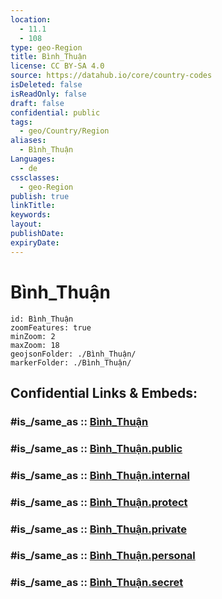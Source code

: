 ```yaml
---
location:
  - 11.1
  - 108
type: geo-Region
title: Bình_Thuận
license: CC BY-SA 4.0
source: https://datahub.io/core/country-codes
isDeleted: false
isReadOnly: false
draft: false
confidential: public
tags:
  - geo/Country/Region
aliases:
  - Bình_Thuận
Languages:
  - de
cssclasses:
  - geo-Region
publish: true
linkTitle:
keywords:
layout:
publishDate:
expiryDate:
---
```


# Bình_Thuận

```leaflet
id: Bình_Thuận
zoomFeatures: true 
minZoom: 2 
maxZoom: 18
geojsonFolder: ./Bình_Thuận/
markerFolder: ./Bình_Thuận/
```


## Confidential Links & Embeds: 

### #is_/same_as :: [Bình_Thuận](/_Standards/Earth/Continent/Asia/Asia~South~East/Vietnam/Provinces~Vietnam/Bình_Thuận.md) 

### #is_/same_as :: [Bình_Thuận.public](/_public/Earth/Continent/Asia/Asia~South~East/Vietnam/Provinces~Vietnam/Bình_Thuận.public.md) 

### #is_/same_as :: [Bình_Thuận.internal](/_internal/Earth/Continent/Asia/Asia~South~East/Vietnam/Provinces~Vietnam/Bình_Thuận.internal.md) 

### #is_/same_as :: [Bình_Thuận.protect](/_protect/Earth/Continent/Asia/Asia~South~East/Vietnam/Provinces~Vietnam/Bình_Thuận.protect.md) 

### #is_/same_as :: [Bình_Thuận.private](/_private/Earth/Continent/Asia/Asia~South~East/Vietnam/Provinces~Vietnam/Bình_Thuận.private.md) 

### #is_/same_as :: [Bình_Thuận.personal](/_personal/Earth/Continent/Asia/Asia~South~East/Vietnam/Provinces~Vietnam/Bình_Thuận.personal.md) 

### #is_/same_as :: [Bình_Thuận.secret](/_secret/Earth/Continent/Asia/Asia~South~East/Vietnam/Provinces~Vietnam/Bình_Thuận.secret.md)

